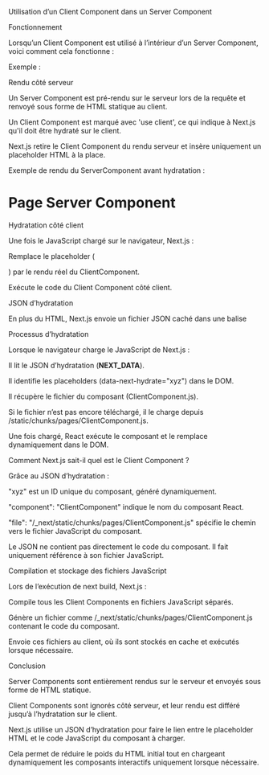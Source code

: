 Utilisation d’un Client Component dans un Server Component

Fonctionnement

Lorsqu’un Client Component est utilisé à l’intérieur d’un Server Component, voici comment cela fonctionne :

Exemple :

<ServerComponent>
  <ClientComponent/>
</ServerComponent>

Rendu côté serveur

Un Server Component est pré-rendu sur le serveur lors de la requête et renvoyé sous forme de HTML statique au client.

Un Client Component est marqué avec 'use client', ce qui indique à Next.js qu'il doit être hydraté sur le client.

Next.js retire le Client Component du rendu serveur et insère uniquement un placeholder HTML à la place.

Exemple de rendu du ServerComponent avant hydratation :

<div>
  <h1>Page Server Component</h1>
  <div data-next-hydrate="xyz"></div>
</div>

Hydratation côté client

Une fois le JavaScript chargé sur le navigateur, Next.js :

Remplace le placeholder (<div data-next-hydrate="xyz"></div>) par le rendu réel du ClientComponent.

Exécute le code du Client Component côté client.

JSON d’hydratation

En plus du HTML, Next.js envoie un fichier JSON caché dans une balise <script>, qui contient des informations sur les composants à hydrater.

Exemple de JSON d’hydratation :

<script id="__NEXT_DATA__" type="application/json">
{
  "hydrationMap": {
    "xyz": {
      "component": "ClientComponent",
      "props": {},
      "file": "/_next/static/chunks/pages/ClientComponent.js"
    }
  }
}
</script>

Processus d’hydratation

Lorsque le navigateur charge le JavaScript de Next.js :

Il lit le JSON d’hydratation (__NEXT_DATA__).

Il identifie les placeholders (data-next-hydrate="xyz") dans le DOM.

Il récupère le fichier du composant (ClientComponent.js).

Si le fichier n’est pas encore téléchargé, il le charge depuis /static/chunks/pages/ClientComponent.js.

Une fois chargé, React exécute le composant et le remplace dynamiquement dans le DOM.

Comment Next.js sait-il quel est le Client Component ?

Grâce au JSON d’hydratation :

"xyz" est un ID unique du composant, généré dynamiquement.

"component": "ClientComponent" indique le nom du composant React.

"file": "/_next/static/chunks/pages/ClientComponent.js" spécifie le chemin vers le fichier JavaScript du composant.

Le JSON ne contient pas directement le code du composant. Il fait uniquement référence à son fichier JavaScript.

Compilation et stockage des fichiers JavaScript

Lors de l’exécution de next build, Next.js :

Compile tous les Client Components en fichiers JavaScript séparés.

Génère un fichier comme /_next/static/chunks/pages/ClientComponent.js contenant le code du composant.

Envoie ces fichiers au client, où ils sont stockés en cache et exécutés lorsque nécessaire.

Conclusion

Server Components sont entièrement rendus sur le serveur et envoyés sous forme de HTML statique.

Client Components sont ignorés côté serveur, et leur rendu est différé jusqu’à l’hydratation sur le client.

Next.js utilise un JSON d’hydratation pour faire le lien entre le placeholder HTML et le code JavaScript du composant à charger.

Cela permet de réduire le poids du HTML initial tout en chargeant dynamiquement les composants interactifs uniquement lorsque nécessaire.